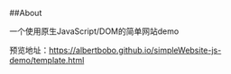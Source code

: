 ##About

一个使用原生JavaScript/DOM的简单网站demo

预览地址：https://albertbobo.github.io/simpleWebsite-js-demo/template.html
